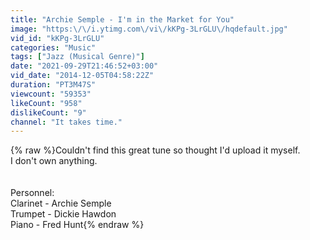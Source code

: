 ```yaml
---
title: "Archie Semple - I'm in the Market for You"
image: "https:\/\/i.ytimg.com\/vi\/kKPg-3LrGLU\/hqdefault.jpg"
vid_id: "kKPg-3LrGLU"
categories: "Music"
tags: ["Jazz (Musical Genre)"]
date: "2021-09-29T21:46:52+03:00"
vid_date: "2014-12-05T04:58:22Z"
duration: "PT3M47S"
viewcount: "59353"
likeCount: "958"
dislikeCount: "9"
channel: "It takes time."
---
```

{% raw %}Couldn't find this great tune so thought I'd upload it myself.<br />I don't own anything.<br /><br /><br />Personnel:<br />Clarinet - Archie Semple<br />Trumpet - Dickie Hawdon<br />Piano - Fred Hunt{% endraw %}
